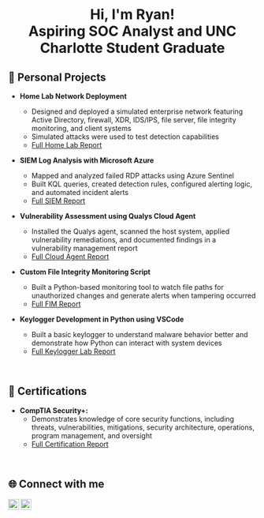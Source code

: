 <h1 align="center">Hi, I'm Ryan! <br/> Aspiring SOC Analyst and UNC Charlotte Student Graduate<br/></h1>

<h2>🔐 Personal Projects </h2>

- <b>Home Lab Network Deployment</b>
  - Designed and deployed a simulated enterprise network featuring Active Directory, firewall, XDR, IDS/IPS, file server, file integrity monitoring, and client systems
  - Simulated attacks were used to test detection capabilities
  - [Full Home Lab Report](https://github.com/rdooley2/AD-Lab/blob/main/README.md)

- <b>SIEM Log Analysis with Microsoft Azure</b>
  - Mapped and analyzed failed RDP attacks using Azure Sentinel
  - Built KQL queries, created detection rules, configured alerting logic, and automated incident alerts
  - [Full SIEM Report](https://github.com/rdooley2/SIEM-Lab/blob/main/README.md)
 
- <b>Vulnerability Assessment using Qualys Cloud Agent</b>
  - Installed the Qualys agent, scanned the host system, applied vulnerability remediations, and documented findings in a vulnerability management report
  - [Full Cloud Agent Report](https://github.com/rdooley2/Vulnerability-Lab/blob/main/README.md)

- <b>Custom File Integrity Monitoring Script</b>
  - Built a Python-based monitoring tool to watch file paths for unauthorized changes and generate alerts when tampering occurred
  - [Full FIM Report](https://github.com/rdooley2/Scripting-Lab/blob/main/README.md)

- <b>Keylogger Development in Python using VSCode</b>
  - Built a basic keylogger to understand malware behavior better and demonstrate how Python can interact with system devices  
  - [Full Keylogger Lab Report](https://github.com/rdooley2/Keylogger-Lab/blob/main/README.md)

<br>
<h2>📝 Certifications </h2>

- <b>CompTIA Security+:</b>
  - Demonstrates knowledge of core security functions, including threats, vulnerabilities, mitigations, security architecture, operations, program management, and oversight
  - [Full Certification Report](https://github.com/rdooley2/Security-Plus/blob/main/README.md)

<br>
<h2> 🌐 Connect with me </h2>

[<img align="left" alt="Ryan Dooley | LinkedIn" width="22px" src="https://cdn.jsdelivr.net/npm/simple-icons@v3/icons/linkedin.svg" />][linkedin]
[<img align="left" alt="Ryan Dooley | Gmail" width="22px" src="https://cdn.jsdelivr.net/npm/simple-icons@3.13.0/icons/gmail.svg" />][gmail]

[linkedin]: https://www.linkedin.com/in/ryan-dooley-69bb13224
[gmail]: https://mail.google.com/mail/?view=cm&fs=1&to=rdooley2025@gmail.com
